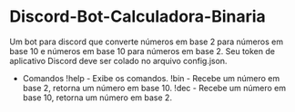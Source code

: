 # Discord-Bot-Calculadora-Binaria
Um bot para discord que converte números em base 2 para números em base 10 e números em base 10 para números em base 2.
Seu token de aplicativo Discord deve ser colado no arquivo config.json. 

- Comandos
!help - Exibe os comandos.
!bin - Recebe um número em base 2, retorna um número em base 10.
!dec - Recebe um número em base 10, retorna um número em base 2.
